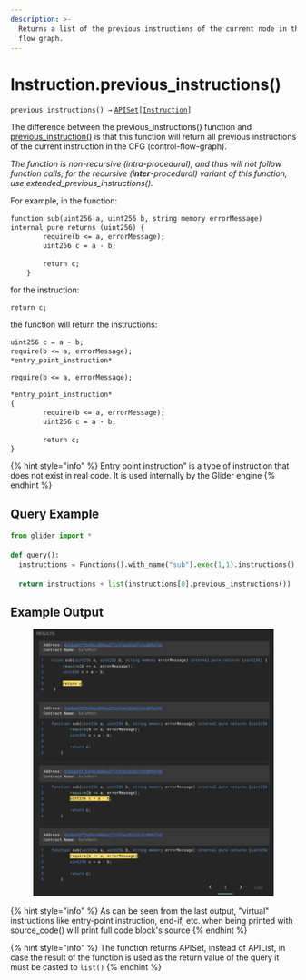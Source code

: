 ```yaml
---
description: >-
  Returns a list of the previous instructions of the current node in the control
  flow graph.
---
```


# Instruction.previous\_instructions()

`previous_instructions() →` [`APISet`](../iterables/apiset.md)`[`[`Instruction`](./)`]`

The difference between the previous\_instructions() function and [previous\_instruction()](instruction.previous_instruction.md) is that this function will return all previous instructions of the current instruction in the CFG (control-flow-graph).

_The function is non-recursive (intra-procedural), and thus will not follow function calls; for the recursive (**inter**-procedural) variant of this function, use extended\_previous\_instructions()._

For example, in the function:

```solidity
function sub(uint256 a, uint256 b, string memory errorMessage) internal pure returns (uint256) {
        require(b <= a, errorMessage);
        uint256 c = a - b;

        return c;
    }
```

for the instruction:&#x20;

```solidity
return c;
```

the function will return the instructions:

```solidity
uint256 c = a - b;
require(b <= a, errorMessage);
*entry_point_instruction*
```

```solidity
require(b <= a, errorMessage);
```

```solidity
*entry_point_instruction*
{
        require(b <= a, errorMessage);
        uint256 c = a - b;

        return c;
}
```

{% hint style="info" %}
Entry point instruction" is a type of instruction that does not exist in real code. It is used internally by the Glider engine
{% endhint %}

## Query Example

```python
from glider import *

def query():
  instructions = Functions().with_name("sub").exec(1,1).instructions().exec(1,3)

  return instructions + list(instructions[0].previous_instructions())
```

## Example Output

<figure><img src="../../.gitbook/assets/image (1) (1) (1) (1) (1).png" alt=""><figcaption></figcaption></figure>



{% hint style="info" %}
As can be seen from the last output, "virtual" instructions like entry-point instruction, end-if, etc. when being printed with source\_code() will print full code block's source
{% endhint %}

{% hint style="info" %}
The function returns APISet, instead of APIList, in case the result of the function is used as the return value of the query it must be casted to `list()`
{% endhint %}
